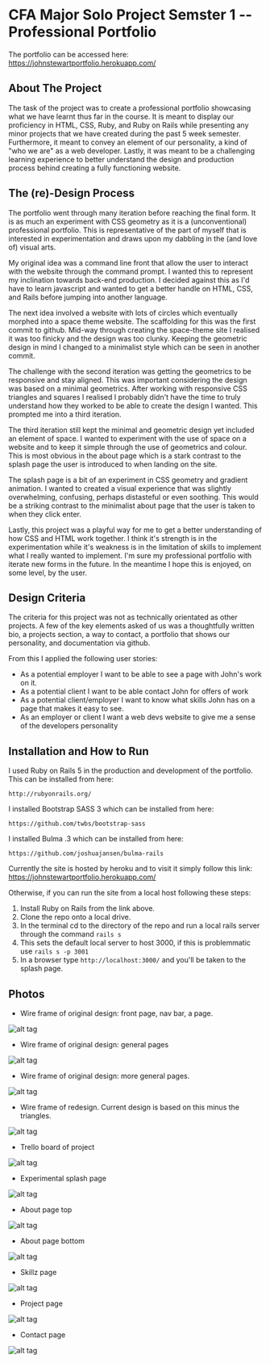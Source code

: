 # CFA Major Solo Project Semster 1 -- Professional Portfolio

The portfolio can be accessed here: https://johnstewartportfolio.herokuapp.com/

## About The Project

The task of the project was to create a professional portfolio showcasing what we have learnt thus far in the course. It is meant to display our proficiency in HTML, CSS, Ruby, and Ruby on Rails while presenting any minor projects that we have created during the past 5 week semester. Furthermore, it meant to convey an element of our personality, a kind of "who we are" as a web developer. Lastly, it was meant to be a challenging learning experience to better understand the design and production process behind creating a fully functioning website.

## The (re)-Design Process

The portfolio went through many iteration before reaching the final form. It is as much an experiment with CSS geometry as it is a (unconventional) professional portfolio. This is representative of the part of myself that is interested in experimentation and draws upon my dabbling in the (and love of) visual arts.

My original idea was a command line front that allow the user to interact with the website through the command prompt. I wanted this to represent my inclination towards back-end production. I decided against this as I'd have to learn javascript and wanted to get a better handle on HTML, CSS, and Rails before jumping into another language.

The next idea involved a website with lots of circles which eventually morphed into a space theme website. The scaffolding for this was the first commit to github. Mid-way through creating the space-theme site I realised it was too finicky and the design was too clunky. Keeping the geometric design in mind I changed to a minimalist style which can be seen in another commit.

The challenge with the second iteration was getting the geometrics to be responsive and stay aligned. This was important considering the design was based on a minimal geometrics. After working with responsive CSS triangles and squares I realised I probably didn't have the time to truly understand how they worked to be able to create the design I wanted. This prompted me into a third iteration.

The third iteration still kept the minimal and geometric design yet included an element of space. I wanted to experiment with the use of space on a website and to keep it simple through the use of geometrics and colour. This is most obvious in the about page which is a stark contrast to the splash page the user is introduced to when landing on the site.

The splash page is a bit of an experiment in CSS geometry and gradient animation. I wanted to created a visual experience that was slightly overwhelming, confusing, perhaps distasteful or even soothing. This would be a striking contrast to the minimalist about page that the user is taken to when they click enter.

Lastly, this project was a playful way for me to get a better understanding of how CSS and HTML work together. I think it's strength is in the experimentation while it's weakness is in the limitation of skills to implement what I really wanted to implement. I'm sure my professional portfolio with iterate new forms in the future. In the meantime I hope this is enjoyed, on some level, by the user.

## Design Criteria

The criteria for this project was not as technically orientated as other projects. A few of the key elements asked of us was a thoughtfully written bio, a projects section, a way to contact, a portfolio that shows our personality, and documentation via github.

From this I applied the following user stories:

* As a potential employer I want to be able to see a page with John's work on it.
* As a potential client I want to be able contact John for offers of work
* As a potential client/employer I want to know what skills John has on a page that makes it easy to see.
* As an employer or client I want a web devs website to give me a sense of the developers personality

## Installation and How to Run

I used Ruby on Rails 5 in the production and development of the portfolio. This can be installed from here:

`http://rubyonrails.org/`

I installed Bootstrap SASS 3 which can be installed from here:

`https://github.com/twbs/bootstrap-sass`

I installed Bulma .3 which can be installed from here:

`https://github.com/joshuajansen/bulma-rails`

Currently the site is hosted by heroku and to visit it simply follow this link: https://johnstewartportfolio.herokuapp.com/

Otherwise, if you can run the site from a local host following these steps:

  1) Install Ruby on Rails from the link above.
  2) Clone the repo onto a local drive.
  3) In the terminal cd to the directory of the repo and run a local rails server through the command `rails s`
  4) This sets the default local server to host 3000, if this is problemmatic use `rails s -p 3001`
  5) In a browser type `http://localhost:3000/` and you'll be taken to the splash page.

## Photos

- Wire frame of original design: front page, nav bar, a page.

![alt tag](https://github.com/alucinare/CFA-portfolio/blob/master/Images/20170313_091632.jpg)

- Wire frame of original design: general pages

![alt tag](https://github.com/alucinare/CFA-portfolio/blob/master/Images/20170313_091626.jpg)

- Wire frame of original design: more general pages.

![alt tag](https://github.com/alucinare/CFA-portfolio/blob/master/Images/20170313_091618.jpg)

- Wire frame of redesign. Current design is based on this minus the triangles.

![alt tag](https://github.com/alucinare/CFA-portfolio/blob/master/Images/20170313_091618.jpg)

- Trello board of project

 ![alt tag](https://github.com/alucinare/CFA-portfolio/blob/master/Images/portfolio_trello.png)
 
 - Experimental splash page
 
 ![alt tag](https://github.com/alucinare/CFA-portfolio/blob/master/Images/splash_page.png)
 
 - About page top
 
 ![alt tag](https://github.com/alucinare/CFA-portfolio/blob/master/Images/about_page.png)
 
 - About page bottom
 
 ![alt tag](https://github.com/alucinare/CFA-portfolio/blob/master/Images/about_page_1.png)
 
 - Skillz page
 
 ![alt tag](https://github.com/alucinare/CFA-portfolio/blob/master/Images/skills_page.png)
 
 - Project page
 
 ![alt tag](https://github.com/alucinare/CFA-portfolio/blob/master/Images/projects_page.png)
 
 - Contact page
 
 ![alt tag](https://github.com/alucinare/CFA-portfolio/blob/master/Images/contact_page.png)
